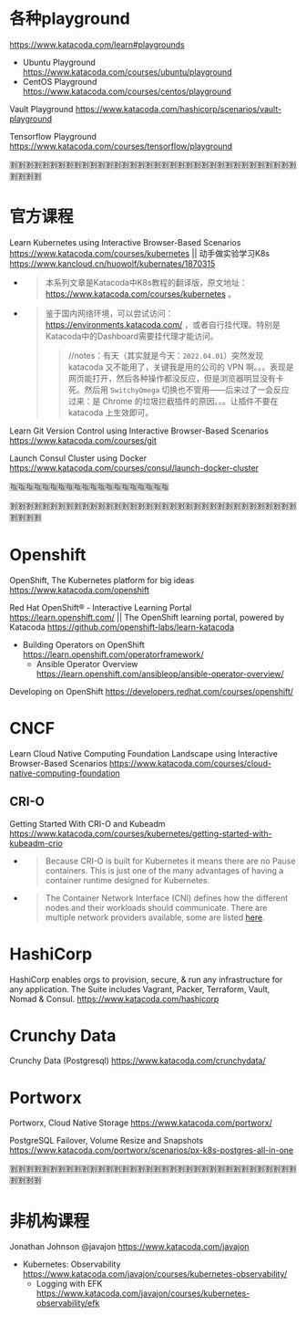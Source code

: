 
# 各种playground

https://www.katacoda.com/learn#playgrounds
- Ubuntu Playground https://www.katacoda.com/courses/ubuntu/playground
- CentOS Playground https://www.katacoda.com/courses/centos/playground

Vault Playground https://www.katacoda.com/hashicorp/scenarios/vault-playground

Tensorflow Playground https://www.katacoda.com/courses/tensorflow/playground

:u5272::u5272::u5272::u5272::u5272::u5272::u5272::u5272::u5272::u5272::u5272::u5272::u5272::u5272::u5272::u5272::u5272::u5272::u5272::u5272::u5272::u5272::u5272::u5272::u5272::u5272::u5272::u5272::u5272::u5272::u5272::u5272::u5272::u5272::u5272::u5272::u5272::u5272::u5272::u5272:

# 官方课程

Learn Kubernetes using Interactive Browser-Based Scenarios https://www.katacoda.com/courses/kubernetes || 动手做实验学习K8s https://www.kancloud.cn/huowolf/kubernates/1870315
- > 本系列文章是Katacoda中K8s教程的翻译版，原文地址：https://www.katacoda.com/courses/kubernetes 。
- > 鉴于国内网络环境，可以尝试访问：https://environments.katacoda.com/ ，或者自行挂代理。特别是Katacoda中的Dashboard需要挂代理才能访问。
  >> //notes：有天（其实就是今天：`2022.04.01`）突然发现 katacoda 又不能用了，关键我是用的公司的 VPN 啊。。。表现是网页能打开，然后各种操作都没反应，但是浏览器明显没有卡死。然后用 `SwitchyOmega` 切换也不管用——后来过了一会反应过来：是 Chrome 的垃圾拦截插件的原因。。。让插件不要在 katacoda 上生效即可。

Learn Git Version Control using Interactive Browser-Based Scenarios https://www.katacoda.com/courses/git

Launch Consul Cluster using Docker https://www.katacoda.com/courses/consul/launch-docker-cluster

:u6307::u6307::u6307::u6307::u6307::u6307::u6307::u6307::u6307::u6307::u6307::u6307::u6307::u6307::u6307::u6307::u6307::u6307::u6307::u6307:

:u5272::u5272::u5272::u5272::u5272::u5272::u5272::u5272::u5272::u5272::u5272::u5272::u5272::u5272::u5272::u5272::u5272::u5272::u5272::u5272::u5272::u5272::u5272::u5272::u5272::u5272::u5272::u5272::u5272::u5272::u5272::u5272::u5272::u5272::u5272::u5272::u5272::u5272::u5272::u5272:

# Openshift

OpenShift, The Kubernetes platform for big ideas https://www.katacoda.com/openshift

Red Hat OpenShift® - Interactive Learning Portal https://learn.openshift.com/ || The OpenShift learning portal, powered by Katacoda https://github.com/openshift-labs/learn-katacoda
- Building Operators on OpenShift https://learn.openshift.com/operatorframework/
  * Ansible Operator Overview https://learn.openshift.com/ansibleop/ansible-operator-overview/

Developing on OpenShift https://developers.redhat.com/courses/openshift/

# CNCF

Learn Cloud Native Computing Foundation Landscape using Interactive Browser-Based Scenarios https://www.katacoda.com/courses/cloud-native-computing-foundation

## CRI-O

Getting Started With CRI-O and Kubeadm https://www.katacoda.com/courses/kubernetes/getting-started-with-kubeadm-crio
- > Because CRI-O is built for Kubernetes it means there are no Pause containers. This is just one of the many advantages of having a container runtime designed for Kubernetes.
- > The Container Network Interface (CNI) defines how the different nodes and their workloads should communicate. There are multiple network providers available, some are listed [here](https://kubernetes.io/docs/concepts/cluster-administration/addons/).

# HashiCorp

HashiCorp enables orgs to provision, secure, & run any infrastructure for any application. The Suite includes Vagrant, Packer, Terraform, Vault, Nomad & Consul. https://www.katacoda.com/hashicorp

# Crunchy Data

Crunchy Data (Postgresql) https://www.katacoda.com/crunchydata/

# Portworx

Portworx, Cloud Native Storage https://www.katacoda.com/portworx/

PostgreSQL Failover, Volume Resize and Snapshots https://www.katacoda.com/portworx/scenarios/px-k8s-postgres-all-in-one

:u5272::u5272::u5272::u5272::u5272::u5272::u5272::u5272::u5272::u5272::u5272::u5272::u5272::u5272::u5272::u5272::u5272::u5272::u5272::u5272::u5272::u5272::u5272::u5272::u5272::u5272::u5272::u5272::u5272::u5272::u5272::u5272::u5272::u5272::u5272::u5272::u5272::u5272::u5272::u5272:

# 非机构课程

Jonathan Johnson @javajon https://www.katacoda.com/javajon
- Kubernetes: Observability https://www.katacoda.com/javajon/courses/kubernetes-observability/
  * Logging with EFK https://www.katacoda.com/javajon/courses/kubernetes-observability/efk
